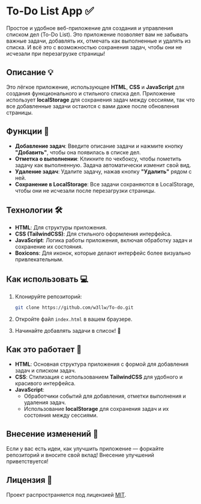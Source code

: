 # To-Do List App ✅

Простое и удобное веб-приложение для создания и управления списком дел (To-Do List). Это приложение позволяет вам не забывать важные задачи, добавлять их, отмечать как выполненные и удалять из списка. И всё это с возможностью сохранения задач, чтобы они не исчезали при перезагрузке страницы!

## Описание 💡

Это лёгкое приложение, использующее **HTML**, **CSS** и **JavaScript** для создания функционального и стильного списка дел. Приложение использует **localStorage** для сохранения задач между сессиями, так что все добавленные задачи остаются с вами даже после обновления страницы.

## Функции 🚀

- **Добавление задач**: Введите описание задачи и нажмите кнопку **"Добавить"**, чтобы она появилась в списке дел.
- **Отметка о выполнении**: Кликните по чекбоксу, чтобы пометить задачу как выполненную. Задача автоматически изменит свой вид.
- **Удаление задач**: Удалите задачу, нажав кнопку **"Удалить"** рядом с ней.
- **Сохранение в LocalStorage**: Все задачи сохраняются в LocalStorage, чтобы они не исчезали после перезагрузки страницы.

## Технологии 🛠️

- **HTML**: Для структуры приложения.
- **CSS (TailwindCSS)**: Для стильного оформления интерфейса.
- **JavaScript**: Логика работы приложения, включая обработку задач и сохранение их состояния.
- **Boxicons**: Для иконок, которые делают интерфейс более визуально привлекательным.

## Как использовать 💻

1. Клонируйте репозиторий:

   ```bash
   git clone https://github.com/w3llw/To-do.git
   ```

2. Откройте файл `index.html` в вашем браузере.

3. Начинайте добавлять задачи в список! 🎯

## Как это работает 🔧

- **HTML**: Основная структура приложения с формой для добавления задач и списком задач.
- **CSS**: Стилизация с использованием **TailwindCSS** для удобного и красивого интерфейса.
- **JavaScript**:
  - Обработчики событий для добавления, отметки выполнения и удаления задач.
  - Использование **localStorage** для сохранения задач и их состояния между сессиями.

## Внесение изменений 🌟

Если у вас есть идеи, как улучшить приложение — форкайте репозиторий и вносите свой вклад! Внесение улучшений приветствуется!

## Лицензия 📜

Проект распространяется под лицензией [MIT](LICENSE).
